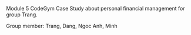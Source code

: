 Module 5 CodeGym Case Study about personal financial management for group Trang.

Group member: Trang, Dang, Ngoc Anh, Minh 

